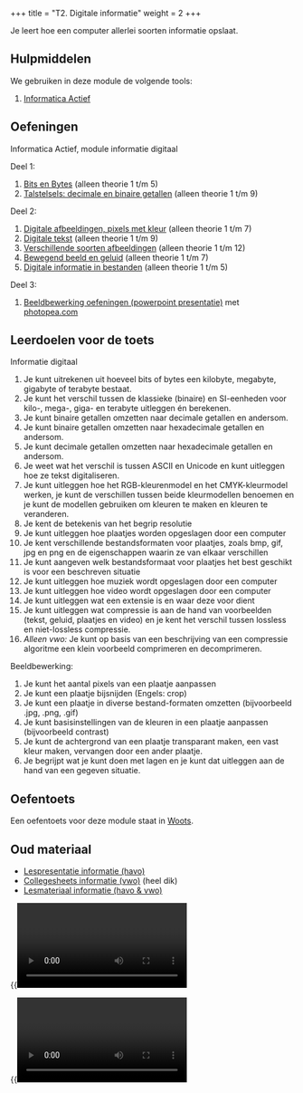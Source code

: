 +++
title = "T2. Digitale informatie"
weight = 2
+++

Je leert hoe een computer allerlei soorten informatie opslaat.
<!--more-->

## Hulpmiddelen
We gebruiken in deze module de volgende tools:
1. [Informatica Actief](/tools/ia/)

## Oefeningen
Informatica Actief, module informatie digitaal

Deel 1:
1. [Bits en Bytes](https://moodle.informatica-actief.nl/course/view.php?id=742#section-5) (alleen theorie 1 t/m 5)
2. [Talstelsels: decimale en binaire getallen](https://moodle.informatica-actief.nl/course/view.php?id=742#section-6) (alleen theorie 1 t/m 9)

Deel 2:
1. [Digitale afbeeldingen, pixels met kleur](https://moodle.informatica-actief.nl/course/view.php?id=742#section-4) (alleen theorie 1 t/m 7)
2. [Digitale tekst](https://moodle.informatica-actief.nl/course/view.php?id=742#section-8) (alleen theorie 1 t/m 9)
3. [Verschillende soorten afbeeldingen](https://moodle.informatica-actief.nl/course/view.php?id=742#section-9) (alleen theorie 1 t/m 12)
4. [Bewegend beeld en geluid](https://moodle.informatica-actief.nl/course/view.php?id=742#section-10) (alleen theorie 1 t/m 7)
5. [Digitale informatie in bestanden](https://moodle.informatica-actief.nl/course/view.php?id=742#section-11) (alleen theorie 1 t/m 5)


Deel 3:
1. [Beeldbewerking oefeningen (powerpoint presentatie)](informatie_lespresentatie_beeldbewerking.pptx) met [photopea.com](https://photopea.com)

## Leerdoelen voor de toets
Informatie digitaal
1.	Je kunt uitrekenen uit hoeveel bits of bytes een kilobyte, megabyte, gigabyte of terabyte bestaat.
2.	Je kunt het verschil tussen de klassieke (binaire) en SI-eenheden voor kilo-, mega-, giga- en terabyte uitleggen én berekenen.
3.	Je kunt binaire getallen omzetten naar decimale getallen en andersom.
4.	Je kunt binaire getallen omzetten naar hexadecimale getallen en andersom.
5.	Je kunt decimale getallen omzetten naar hexadecimale getallen en andersom.	
6.	Je weet wat het verschil is tussen ASCII en Unicode en kunt uitleggen hoe ze tekst digitaliseren.
7.	Je kunt uitleggen hoe het RGB-kleurenmodel en het CMYK-kleurmodel werken, je kunt de verschillen tussen beide kleurmodellen benoemen en je kunt de modellen gebruiken om kleuren te maken en kleuren te veranderen.
8.	Je kent de betekenis van het begrip resolutie
9.	Je kunt uitleggen hoe plaatjes worden opgeslagen door een computer
10.	Je kent verschillende bestandsformaten voor plaatjes, zoals bmp, gif, jpg en png en de eigenschappen waarin ze van elkaar verschillen
11.	Je kunt aangeven welk bestandsformaat voor plaatjes het best geschikt is voor een beschreven situatie
12.	Je kunt uitleggen hoe muziek wordt opgeslagen door een computer
13.	Je kunt uitleggen hoe video wordt opgeslagen door een computer
14.	Je kunt uitleggen wat een extensie is en waar deze voor dient
15.	Je kunt uitleggen wat compressie is aan de hand van voorbeelden (tekst, geluid, plaatjes en video) en je kent het verschil tussen lossless en niet-lossless compressie.
16.	<em>Alleen vwo:</em> Je kunt op basis van een beschrijving van een compressie algoritme een klein voorbeeld comprimeren en decomprimeren. 

Beeldbewerking:
1. Je kunt het aantal pixels van een plaatje aanpassen
2. Je kunt een plaatje bijsnijden (Engels: crop)
3. Je kunt een plaatje in diverse bestand-formaten omzetten (bijvoorbeeld .jpg, .png, .gif)
4. Je kunt basisinstellingen van de kleuren in een plaatje aanpassen (bijvoorbeeld contrast)
5. Je kunt de achtergrond van een plaatje transparant maken, een vast kleur maken, vervangen door een ander plaatje.
6. Je begrijpt wat je kunt doen met lagen en je kunt dat uitleggen aan de hand van een gegeven situatie.

## Oefentoets
Een oefentoets voor deze module staat in [Woots](https://app.woots.nl).

## Oud materiaal

- [Lespresentatie informatie (havo)](Lespresentatie-informatie-havo.pptx)
- [Collegesheets informatie (vwo)](Collegesheets-informatie-vwo.pptx) (heel dik)
- [Lesmateriaal informatie (havo & vwo)](Lesmateriaal-Informatie-(T2).zip)

{{<video id="PLpTljPS--R5A9aLTfJz1RvxnqZHaPWpK8">}}
  

{{<video id="PLpTljPS--R5BGpGmJHk7W6InW5uclScIp">}}

 